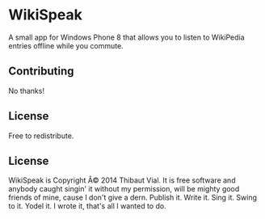 WikiSpeak
=========

A small app for Windows Phone 8 that allows you to listen to WikiPedia entries offline while you commute.

Contributing
------------

No thanks!

License
-----------------

Free to redistribute.

License
-------

WikiSpeak is Copyright Â© 2014 Thibaut Vial. It is free software and anybody caught singin' it without my permission, will be mighty good friends of mine, cause I don't give a dern. Publish it. Write it. Sing it. Swing to it. Yodel it. I wrote it, that's all I wanted to do.